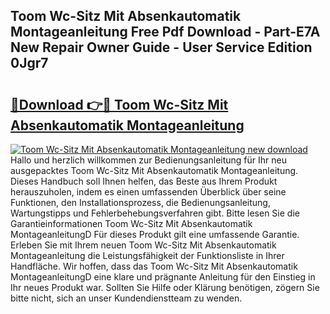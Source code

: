 ## Toom Wc-Sitz Mit Absenkautomatik Montageanleitung Free Pdf Download - Part-E7A New Repair Owner Guide - User Service Edition 0Jgr7

# <h2><a href="http://df71qtu.blite.top/?on=Toom+Wc-Sitz+Mit+Absenkautomatik+Montageanleitung">🔗Download 👉🔴 Toom Wc-Sitz Mit Absenkautomatik Montageanleitung</a></h2>

[![Toom Wc-Sitz Mit Absenkautomatik Montageanleitung new download](https://i.imgur.com/lujVjoI.png)](http://df71qtu.blite.top/?on=Toom+Wc-Sitz+Mit+Absenkautomatik+Montageanleitung)
Hallo und herzlich willkommen zur Bedienungsanleitung für Ihr neu ausgepacktes Toom Wc-Sitz Mit Absenkautomatik Montageanleitung. Dieses Handbuch soll Ihnen helfen, das Beste aus Ihrem Produkt herauszuholen, indem es einen umfassenden Überblick über seine Funktionen, den Installationsprozess, die Bedienungsanleitung, Wartungstipps und Fehlerbehebungsverfahren gibt. Bitte lesen Sie die Garantieinformationen Toom Wc-Sitz Mit Absenkautomatik MontageanleitungD Für dieses Produkt gilt eine umfassende Garantie. Erleben Sie mit Ihrem neuen Toom Wc-Sitz Mit Absenkautomatik Montageanleitung die Leistungsfähigkeit der Funktionsliste in Ihrer Handfläche. Wir hoffen, dass das Toom Wc-Sitz Mit Absenkautomatik MontageanleitungD eine klare und prägnante Anleitung für den Einstieg in Ihr neues Produkt war. Sollten Sie Hilfe oder Klärung benötigen, zögern Sie bitte nicht, sich an unser Kundendienstteam zu wenden.
